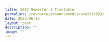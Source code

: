 ```yaml
---
title: 2023 Semester 2 Timetable
permalink: /resource/announcements/sem2tt2023/
date: 2023-06-23
layout: post
description: ""
image: ""
---
```

